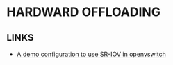 # HARDWARD OFFLOADING

## LINKS

* [A demo configuration to use SR-IOV in openvswitch](https://docs.openstack.org/neutron/rocky/admin/config-ovs-offload.html)